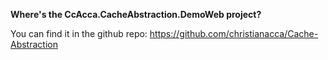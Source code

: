 **Where's the CcAcca.CacheAbstraction.DemoWeb project?**

You can find it in the github repo: https://github.com/christianacca/Cache-Abstraction